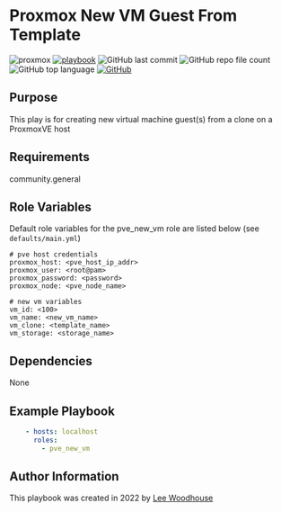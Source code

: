 # Proxmox New VM Guest From Template
![proxmox](https://img.shields.io/badge/-ProxmoxVE-grey?style=flat&logo=proxmox)
[![playbook](https://img.shields.io/badge/Ansible-Playbook-blue)](site.yml)
![GitHub last commit](https://img.shields.io/github/last-commit/lpwoodhouse/proxmox_new_vm)
![GitHub repo file count](https://img.shields.io/github/directory-file-count/lpwoodhouse/proxmox_new_vm)
![GitHub top language](https://img.shields.io/github/languages/top/lpwoodhouse/proxmox_new_vm)
[![GitHub](https://img.shields.io/github/license/lpwoodhouse/proxmox_new_vm)](LICENSE)
## Purpose

This play is for creating new virtual machine guest(s) from a clone on a ProxmoxVE host

## Requirements

community.general

## Role Variables

Default role variables for the pve_new_vm role are listed below (see ```defaults/main.yml```)
```shell
# pve host credentials
proxmox_host: <pve_host_ip_addr>
proxmox_user: <root@pam>
proxmox_password: <password>
proxmox_node: <pve_node_name>

# new vm variables
vm_id: <100>
vm_name: <new_vm_name>
vm_clone: <template_name>
vm_storage: <storage_name>
```
## Dependencies

None

## Example Playbook
```yaml
    - hosts: localhost
      roles:
        - pve_new_vm
```

## Author Information

This playbook was created in 2022 by [Lee Woodhouse](https://www.leewoodhouse.com/)
